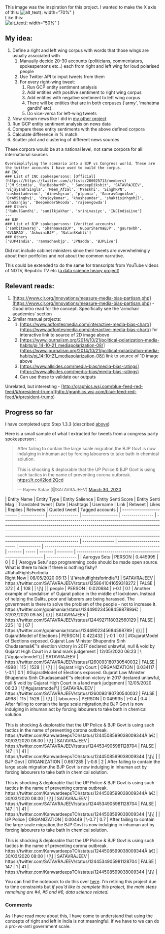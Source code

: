 This image was the inspiration for this project. I wanted to make the X axis of this:
![alt_text](media_polarisation_images\2d_scale.jpg){: width="70%" }
<br>Like this:<br>
![alt_text](media_polarisation_images\linear_scale.jpg ){: width="50%" }

## My idea:
1. Define a right and left wing corpus with words that those wings are usually associated with 
    1. Manually decide 20-30 accounts (politicians, commentators, spokespersons etc..) each from right and left wing for loud polarised people
    2. Use Twitter API to input tweets from them
    3. For every right-wing tweet:  
        1. Run GCP entity sentiment analysis
        2. Add entities with positive sentiment to right wing corpus
        3. Add entities with negative sentiment to left wing corpus
        4. There will be entities that are in both corpuses ('army', 'mahatma gandhi' etc).
        5. Do vice-versa for left-wing tweets
2. Now stream news like I did in [my other project](news_negativity.html)
3. Run GCP entity sentiment analysis on news data
4. Compare these entity sentiments with the above defined corpora
5. Calculate difference in % match 
6. Scatter plot and clustering of different news sources

These corpora would be at a national level, not same corpora for all international sources

```
Oversimplifying the scenario into a BJP vs Congress world. These are the twitter accounts I have used to build the corpus.
## INC
### List of INC spokespersons: [Official](https://https://twitter.com/i/lists/200025713/members)
['JM_Scindia', 'RajBabbarMP', '_SandeepDikshit', 'SATAVRAJEEV', 'VijayIndrSingla', 'Meem_Afzal', 'MYaskhi', 'SinghRPN', 'sushmitadevinc', 'dineshgrao', 'plpunia', 'GauravGogoiAsm', 'DrAMSinghvi', 'drajoykumar', 'khushsundar', 'shaktisinhgohil', 'JhaSanjay', 'DeependerSHooda', 'rajeevgowda']
### Others
['RahulGandhi', 'sunilkjakhar', 'srinivasiyc', 'INCIndiaLive']
---
## BJP
### List of BJP spokespersons: (Verified accounts)
['sambitswaraj', 'ShahnawazBJP', 'NupurSharmaBJP', 'gauravbh', 'GVLNRAO', 'AshwiniBJP', 'NalinSKohli']
### Others
['BJP4India', 'rammadhavbjp', 'JPNadda', 'BJPLive']
```

Did not include cabinet ministers since their tweets are overwhelmingly about their portfolios and not about the common narrative.

This could be extended to do the same for transcripts from YouTube videos of NDTV, Republic TV etc ([a data science heavy project](https://www.aclweb.org/anthology/W19-2110.pdf))

## Relevant reads:
1. [https://www.cjr.org/innovations/measure-media-bias-partisan.php](https://www.cjr.org/innovations/measure-media-bias-partisan.php) - Good intro read for the concept. Specifically see the ‘armchair academics’ section
2. Similar manual projects:
    1. [https://www.adfontesmedia.com/interactive-media-bias-chart/](https://www.adfontesmedia.com/interactive-media-bias-chart/) for interactive link to source of 2D image above
    2. [https://www.journalism.org/2014/10/21/political-polarization-media-habits/pj_14-10-21_mediapolarization-08/](https://www.journalism.org/2014/10/21/political-polarization-media-habits/pj_14-10-21_mediapolarization-08/) link to source of 1D image above
    3. [https://www.allsides.com/media-bias/media-bias-ratings](https://www.allsides.com/media-bias/media-bias-ratings)
    4. Can use these to validate our outputs 

Unrelated, but interesting - [http://graphics.wsj.com/blue-feed-red-feed/#/president-trump](http://graphics.wsj.com/blue-feed-red-feed/#/president-trump)

## Progress so far
I have completed upto Step 1.3.3 (described [above](#my-idea))

Here is a small sample of what I extracted for tweets from a congress party spokesperson :

<blockquote class="twitter-tweet" data-theme="dark"><p lang="en" dir="ltr">After failing to contain the large scale migration,the BJP Govt is now indulging in inhuman act by forcing labourers to take bath in chemical solution.<br><br>This is shocking &amp; deplorable that the UP Police &amp; BJP Govt is using such tactics in the name of preventing corona outbreak. <a href="https://t.co/l2Iodi2Qcd">https://t.co/l2Iodi2Qcd</a></p>&mdash; Rajeev Satav (@SATAVRAJEEV) <a href="https://twitter.com/SATAVRAJEEV/status/1244534905981128704?ref_src=twsrc%5Etfw">March 30, 2020</a></blockquote> <script async src="https://platform.twitter.com/widgets.js" charset="utf-8"></script>
| Entity Name               | Entity Type  | Entity Salience | Entity Senti Score | Entity Senti Mag | Translated tweet                                                                                                                                                                                                                                                                                                                                               | Date             | Hashtags                   | Username    | Link                                                       | Retweet | Likes | Replies | Retweets | Quoted tweet                                                  | Tagged accounts |
| ------------------------- | ------------ | --------------- | ------------------ | ---------------- | -------------------------------------------------------------------------------------------------------------------------------------------------------------------------------------------------------------------------------------------------------------------------------------------------------------------------------------------------------------- | ---------------- | -------------------------- | ----------- | ---------------------------------------------------------- | ------- | ----- | ------- | -------- | ------------------------------------------------------------- | --------------- |
| Aarogya Setu              | PERSON       | 0.445995        | 0                  | 0                | 'Aarogya Setu' app programming code should be made open source. What is there to hide if there is nothing fishy?<br>#RahulFightsForIndia<br>Right Now                                                                                                                                                                                                          | 08/05/2020 06:13 | \['#rahulfightsforindia'\] | SATAVRAJEEV | https://twitter.com/SATAVRAJEEV/status/1258641041659318272 | FALSE   | 372   | 4       | 108      |                                                               | \[\]            |
| people                    | PERSON       | 0.020684        | \-0.1              | 0.1              | Another example of vandalism of Gujarat police in the middle of lockdown. Instead of helping the Dalits, poor and laborers are being harassed. The government is there to solve the problem of the people - not to increase it. https://twitter.com/gopimaniar/status/1244902345684598789â€¦                                                                   | 31/03/2020 09:58 | \[\]                       | SATAVRAJEEV | https://twitter.com/SATAVRAJEEV/status/1244927118032560129 | FALSE   | 225   | 10      | 67       | https://twitter.com/gopimaniar/status/1244902345684598789     | \[\]            |
| GujaratModel of Elections | PERSON       | 0.422432        | \-0.1              | 0.1              | #GujaratModel of Elections exposed. Gujarat Law Minister Bhupendra Sinh Chudasamaâ€™s election victory in 2017 declared unlawful, null & void by Gujarat High Court in a land mark judgement                                                                                                                                                                   | 12/05/2020 06:23 | \['#gujaratmodel'\]        | SATAVRAJEEV | https://twitter.com/SATAVRAJEEV/status/1260093180730540032 | FALSE   | 4998  | 115     | 1528     |                                                               | \[\]            |
| Gujarat High Court        | ORGANIZATION | 0.034117        | \-0.1              | 0.1              | #GujaratModel of Elections exposed. Gujarat Law Minister Bhupendra Sinh Chudasamaâ€™s election victory in 2017 declared unlawful, null & void by Gujarat High Court in a land mark judgement                                                                                                                                                                   | 12/05/2020 06:23 | \['#gujaratmodel'\]        | SATAVRAJEEV | https://twitter.com/SATAVRAJEEV/status/1260093180730540032 | FALSE   | 4998  | 115     | 1528     |                                                               | \[\]            |
| labourers                 | PERSON       | 0.049935        | \-0.4              | 0.4              | After failing to contain the large scale migration,the BJP Govt is now indulging in inhuman act by forcing labourers to take bath in chemical solution.<br><br>This is shocking & deplorable that the UP Police & BJP Govt is using such tactics in the name of preventing corona outbreak. https://twitter.com/KanwardeepsTOI/status/1244508599038009344Â â€¦ | 30/03/2020 08:00 | \[\]                       | SATAVRAJEEV | https://twitter.com/SATAVRAJEEV/status/1244534905981128704 | FALSE   | 147   | 1       | 41       | https://twitter.com/KanwardeepsTOI/status/1244508599038009344 | \[\]            |
| BJP Govt                  | ORGANIZATION | 0.667285        | \-0.6              | 2                | After failing to contain the large scale migration,the BJP Govt is now indulging in inhuman act by forcing labourers to take bath in chemical solution.<br><br>This is shocking & deplorable that the UP Police & BJP Govt is using such tactics in the name of preventing corona outbreak. https://twitter.com/KanwardeepsTOI/status/1244508599038009344Â â€¦ | 30/03/2020 08:00 | \[\]                       | SATAVRAJEEV | https://twitter.com/SATAVRAJEEV/status/1244534905981128704 | FALSE   | 147   | 1       | 41       | https://twitter.com/KanwardeepsTOI/status/1244508599038009344 | \[\]            |
| UP Police                 | ORGANIZATION | 0.00449         | \-0.7              | 0.7              | After failing to contain the large scale migration,the BJP Govt is now indulging in inhuman act by forcing labourers to take bath in chemical solution.<br><br>This is shocking & deplorable that the UP Police & BJP Govt is using such tactics in the name of preventing corona outbreak. https://twitter.com/KanwardeepsTOI/status/1244508599038009344Â â€¦ | 30/03/2020 08:00 | \[\]                       | SATAVRAJEEV | https://twitter.com/SATAVRAJEEV/status/1244534905981128704 | FALSE   | 147   | 1       | 41       | https://twitter.com/KanwardeepsTOI/status/1244508599038009344 | \[\]            |

You can find the notebook to do this over [here](https://github.com/swahareddy/political_polarisation).
I'm retiring this project due to time constraints but *if you'd like to complete this project, the main steps remaining are #4, #5 and #6, data science related.*

### Comments
As I have read more about this, I have come to understand that using the concepts of right and left in India is not meaningful. If we have to we can do a pro-vs-anti government scale.
